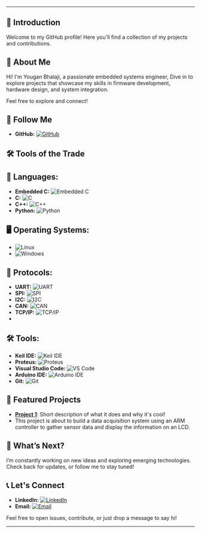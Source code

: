 
---

## 🎉 **Introduction**

Welcome to my GitHub profile! Here you'll find a collection of my projects and contributions.

## 🌟 **About Me**

Hi! I'm Yougan Bhalaji, a passionate embedded systems engineer, Dive in to explore projects that showcase my skills in firmware development, hardware design, and system integration.

Feel free to explore and connect!

## 🔔 **Follow Me**

- **GitHub:** [![GitHub](https://img.shields.io/badge/Follow_GitHub-%23000?style=flat&logo=github&logoColor=white)](https://github.com/yougan03)

## 🛠️ **Tools of the Trade**

## 🧩 **Languages:**

- **Embedded C:** ![Embedded C](https://img.shields.io/badge/-Embedded_C-%2300599C?style=flat&logo=c&logoColor=white)
- **C:** ![C](https://img.shields.io/badge/-C-%2300599C?style=flat&logo=c)
- **C++:** ![C++](https://img.shields.io/badge/-C++-%2300599C?style=flat&logo=cplusplus)
- **Python:** ![Python](https://img.shields.io/badge/-Python-%2328A745?style=flat&logo=python)
    
## 🖥️ **Operating Systems:**

- ![Linux](https://img.shields.io/badge/-Linux-%23F0F0F0?style=flat&logo=linux&logoColor=black)
- ![Windows](https://img.shields.io/badge/-Windows-%23008ACD?style=flat&logo=windows&logoColor=white)

## 🔌 **Protocols:**

- **UART:** ![UART](https://img.shields.io/badge/-UART-%23F0F0F0?style=flat)
- **SPI:** ![SPI](https://img.shields.io/badge/-SPI-%23F0F0F0?style=flat)
- **I2C:** ![I2C](https://img.shields.io/badge/-I2C-%23F0F0F0?style=flat)
- **CAN:** ![CAN](https://img.shields.io/badge/-CAN-%23F0F0F0?style=flat)
- **TCP/IP:** ![TCP/IP](https://img.shields.io/badge/-TCP_IP-%23F0F0F0?style=flat)
- 
## 🛠️ **Tools:**

- **Keil IDE:** ![Keil IDE](https://img.shields.io/badge/Keil_IDE-%23F0F0F0?style=flat&logo=)
- **Proteus:** ![Proteus](https://img.shields.io/badge/Proteus-%23F0F0F0?style=flat&logo=)
- **Visual Studio Code:** ![VS Code](https://img.shields.io/badge/VS_Code-%23007ACC?style=flat&logo=visual-studio-code)
- **Arduino IDE:** ![Arduino IDE](https://img.shields.io/badge/Arduino_IDE-%23A6A61B?style=flat&logo=arduino)
- **Git:** ![Git](https://img.shields.io/badge/Git-%23F05032?style=flat&logo=git)


## 🚀 **Featured Projects**

- **[Project 1](https://github.com/yougan03/Realtime_Data-Monitoring-System.git)**: Short description of what it does and why it's cool!
- This project is about to build a data acquisition system using an ARM controller to gather sensor data and display the information on an LCD.

## 🌟 **What’s Next?**

I’m constantly working on new ideas and exploring emerging technologies. Check back for updates, or follow me to stay tuned!

## 📞 **Let's Connect**

- **LinkedIn:** [![LinkedIn](https://img.shields.io/badge/LinkedIn-%2300A0DC?style=flat&logo=linkedin&logoColor=white)](https://www.linkedin.com/in/yougan-bhalaji-9039aa233)
- **Email:** [![Email](https://img.shields.io/badge/Email-%23D44638?style=flat&logo=gmail&logoColor=white)](mailto:youganbhalaji@gmail.com)


Feel free to open issues, contribute, or just drop a message to say hi!

---
